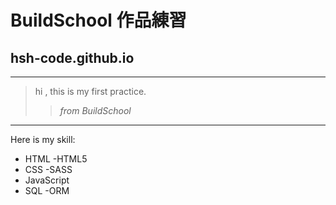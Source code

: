 # BuildSchool 作品練習 
## hsh-code.github.io
***
> hi , this is my first practice.
>> _from BuildSchool_
---
Here is my skill:
*   HTML
    -HTML5
*   CSS
    -SASS
*   JavaScript
*   SQL
    -ORM
